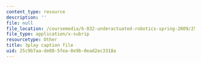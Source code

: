 ```yaml
---
content_type: resource
description: ''
file: null
file_location: /coursemedia/6-832-underactuated-robotics-spring-2009/25c9b7aade085fea8e9b0ead2ec3318a_CUygqWS7occ.vtt
file_type: application/x-subrip
resourcetype: Other
title: 3play caption file
uid: 25c9b7aa-de08-5fea-8e9b-0ead2ec3318a
---
```


